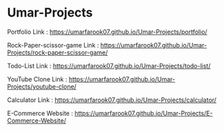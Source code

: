 # Umar-Projects
Portfolio Link : https://umarfarook07.github.io/Umar-Projects/portfolio/

Rock-Paper-scissor-game Link : https://umarfarook07.github.io/Umar-Projects/rock-paper-scissor-game/

Todo-List Link : https://umarfarook07.github.io/Umar-Projects/todo-list/

YouTube Clone Link : https://umarfarook07.github.io/Umar-Projects/youtube-clone/

Calculator Link : https://umarfarook07.github.io/Umar-Projects/calculator/

E-Commerce Website : https://umarfarook07.github.io/Umar-Projects/E-Commerce-Website/

